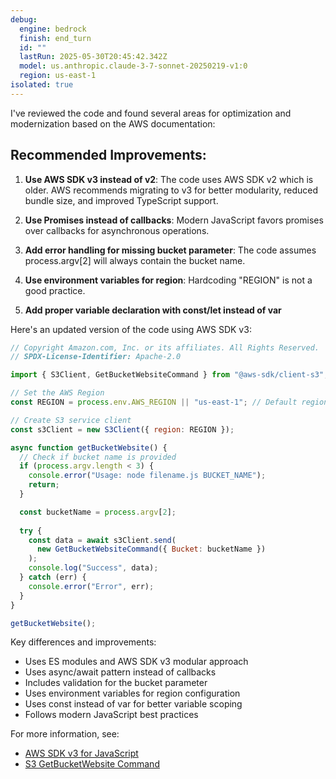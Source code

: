 ```yaml
---
debug:
  engine: bedrock
  finish: end_turn
  id: ""
  lastRun: 2025-05-30T20:45:42.342Z
  model: us.anthropic.claude-3-7-sonnet-20250219-v1:0
  region: us-east-1
isolated: true
---
```

I've reviewed the code and found several areas for optimization and modernization based on the AWS documentation:

## Recommended Improvements:

1. **Use AWS SDK v3 instead of v2**:
   The code uses AWS SDK v2 which is older. AWS recommends migrating to v3 for better modularity, reduced bundle size, and improved TypeScript support.

2. **Use Promises instead of callbacks**:
   Modern JavaScript favors promises over callbacks for asynchronous operations.

3. **Add error handling for missing bucket parameter**:
   The code assumes process.argv[2] will always contain the bucket name.

4. **Use environment variables for region**:
   Hardcoding "REGION" is not a good practice.

5. **Add proper variable declaration with const/let instead of var**

Here's an updated version of the code using AWS SDK v3:

```javascript
// Copyright Amazon.com, Inc. or its affiliates. All Rights Reserved.
// SPDX-License-Identifier: Apache-2.0

import { S3Client, GetBucketWebsiteCommand } from "@aws-sdk/client-s3";

// Set the AWS Region
const REGION = process.env.AWS_REGION || "us-east-1"; // Default region if not specified

// Create S3 service client
const s3Client = new S3Client({ region: REGION });

async function getBucketWebsite() {
  // Check if bucket name is provided
  if (process.argv.length < 3) {
    console.error("Usage: node filename.js BUCKET_NAME");
    return;
  }

  const bucketName = process.argv[2];
  
  try {
    const data = await s3Client.send(
      new GetBucketWebsiteCommand({ Bucket: bucketName })
    );
    console.log("Success", data);
  } catch (err) {
    console.error("Error", err);
  }
}

getBucketWebsite();
```

Key differences and improvements:
- Uses ES modules and AWS SDK v3 modular approach
- Uses async/await pattern instead of callbacks
- Includes validation for the bucket parameter
- Uses environment variables for region configuration
- Uses const instead of var for better variable scoping
- Follows modern JavaScript best practices

For more information, see:
- [AWS SDK v3 for JavaScript](https://docs.aws.amazon.com/AWSJavaScriptSDK/v3/latest/)
- [S3 GetBucketWebsite Command](https://docs.aws.amazon.com/AWSJavaScriptSDK/v3/latest/client/s3/command/GetBucketWebsiteCommand/)